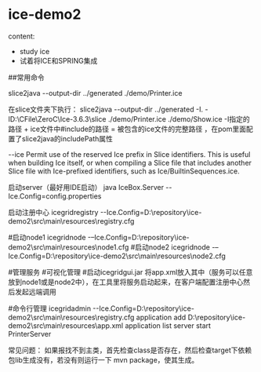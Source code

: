 ice-demo2
===============

content:
- study ice
- 试着将ICE和SPRING集成


##常用命令

slice2java --output-dir ../generated  ./demo/Printer.ice


在slice文件夹下执行：
slice2java --output-dir ../generated -I. -ID:\CFile\ZeroC\Ice-3.6.3\slice ./demo/Printer.ice ./demo/Show.ice
-I指定的路径 + ice文件中#include的路径 = 被包含的ice文件的完整路径 ，在pom里面配置了slice2java的includePath属性

--ice
Permit use of the reserved Ice prefix in Slice identifiers. This is useful when building Ice itself, or when compiling a Slice file that includes another Slice file with Ice-prefixed identifiers, such as Ice/BuiltinSequences.ice.

启动server（最好用IDE启动）
java IceBox.Server --Ice.Config=config.properties



启动注册中心
icegridregistry --Ice.Config=D:\repository\ice-demo2\src\main\resources\registry.cfg


#启动node1
icegridnode -–Ice.Config=D:\repository\ice-demo2\src\main\resources\node1.cfg
#启动node2
icegridnode -–Ice.Config=D:\repository\ice-demo2\src\main\resources\node2.cfg

#管理服务
#可视化管理
#启动icegridgui.jar 将app.xml放入其中（服务可以任意放到node1或是node2中），在工具里将服务启动起来，在客户端配置注册中心然后发起远端调用

#命令行管理
icegridadmin --Ice.Config=D:\repository\ice-demo2\src\main\resources\registry.cfg
application add D:\repository\ice-demo2\src\main\resources\app.xml
application list
server start PrinterServer


常见问题：
如果报找不到主类，首先检查class是否存在，然后检查target下依赖包lib生成没有，若没有则运行一下 mvn package，使其生成。